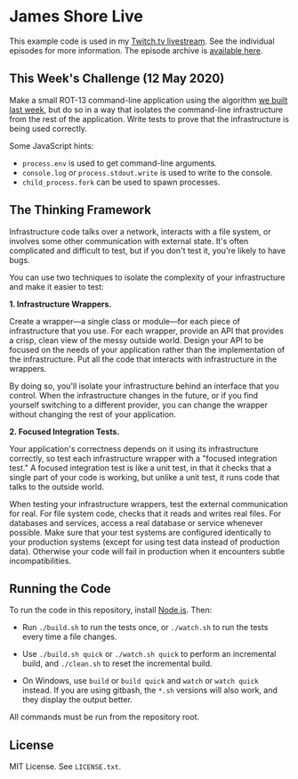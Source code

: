 James Shore Live
================

This example code is used in my [Twitch.tv livestream](https://www.twitch.tv/jamesshorelive). See the individual episodes for more information. The episode archive is [available here](https://www.jamesshore.com/Blog/Lunch-and-Learn/).


This Week's Challenge (12 May 2020)
-----------------------------------

Make a small ROT-13 command-line application using the algorithm [we built last week](https://www.jamesshore.com/Blog/Lunch-and-Learn/Incremental-TDD.html), but do so in a way that isolates the command-line infrastructure from the rest of the application. Write tests to prove that the infrastructure is being used correctly.

Some JavaScript hints:

* `process.env` is used to get command-line arguments.
* `console.log` or `process.stdout.write` is used to write to the console.
* `child_process.fork` can be used to spawn processes.


The Thinking Framework
----------------------

Infrastructure code talks over a network, interacts with a file system, or involves some other communication with external state. It's often complicated and difficult to test, but if you don't test it, you're likely to have bugs.

You can use two techniques to isolate the complexity of your infrastructure and make it easier to test:

**1. Infrastructure Wrappers.**

Create a wrapper—a single class or module—for each piece of infrastructure that you use. For each wrapper, provide an API that provides a crisp, clean view of the messy outside world. Design your API to be focused on the needs of your application rather than the implementation of the infrastructure. Put all the code that interacts with infrastructure in the wrappers.

By doing so, you'll isolate your infrastructure behind an interface that you control. When the infrastructure changes in the future, or if you find yourself switching to a different provider, you can change the wrapper without changing the rest of your application.

**2. Focused Integration Tests.**

Your application's correctness depends on it using its infrastructure correctly, so test each infrastructure wrapper with a "focused integration test." A focused integration test is like a unit test, in that it checks that a single part of your code is working, but unlike a unit test, it runs code that talks to the outside world.

When testing your infrastructure wrappers, test the external communication for real. For file system code, checks that it reads and writes real files. For databases and services, access a real database or service whenever possible. Make sure that your test systems are configured identically to your production systems (except for using test data instead of production data). Otherwise your code will fail in production when it encounters subtle incompatibilities.


Running the Code
----------------

To run the code in this repository, install [Node.js](http://nodejs.org). Then:

* Run `./build.sh` to run the tests once, or `./watch.sh` to run the tests every time a file changes.

* Use `./build.sh quick` or `./watch.sh quick` to perform an incremental build, and `./clean.sh` to reset the incremental build.

* On Windows, use `build` or `build quick` and `watch` or `watch quick` instead. If you are using gitbash, the `*.sh` versions will also work, and they display the output better.

All commands must be run from the repository root.


License
-------

MIT License. See `LICENSE.txt`.